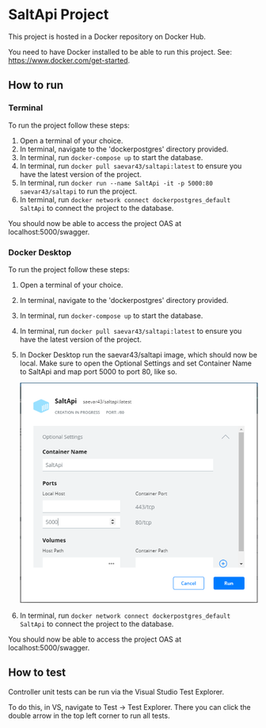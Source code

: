 ﻿# SaltApi Project
This project is hosted in a Docker repository on Docker Hub.

You need to have Docker installed to be able to run this project.
See: https://www.docker.com/get-started.

## How to run

### Terminal
To run the project follow these steps:

1. Open a terminal of your choice.
2. In terminal, navigate to the 'dockerpostgres' directory provided.
3. In terminal, run `docker-compose up` to start the database.
4. In terminal, run `docker pull saevar43/saltapi:latest` to ensure you have the latest version of the project.
5. In terminal, run `docker run --name SaltApi -it -p 5000:80 saevar43/saltapi` to run the project.
6. In terminal, run `docker network connect dockerpostgres_default SaltApi` to connect the project to the database.

You should now be able to access the project OAS at localhost:5000/swagger.

### Docker Desktop
To run the project follow these steps:

1. Open a terminal of your choice.
2. In terminal, navigate to the 'dockerpostgres' directory provided.
3. In terminal, run `docker-compose up` to start the database.
4. In terminal, run `docker pull saevar43/saltapi:latest` to ensure you have the latest version of the project.
5. In Docker Desktop run the saevar43/saltapi image, which should now be local. 
   Make sure to open the Optional Settings and set Container Name to SaltApi and map port 5000 to port 80, like so.

   ![How to set name and port][image]

6. In terminal, run `docker network connect dockerpostgres_default SaltApi` to connect the project to the database.

You should now be able to access the project OAS at localhost:5000/swagger.

## How to test
Controller unit tests can be run via the Visual Studio Test Explorer.

To do this, in VS, navigate to Test -> Test Explorer. 
There you can click the double arrow in the top left corner to run all tests.

[image]: ./set-name-and-port.png